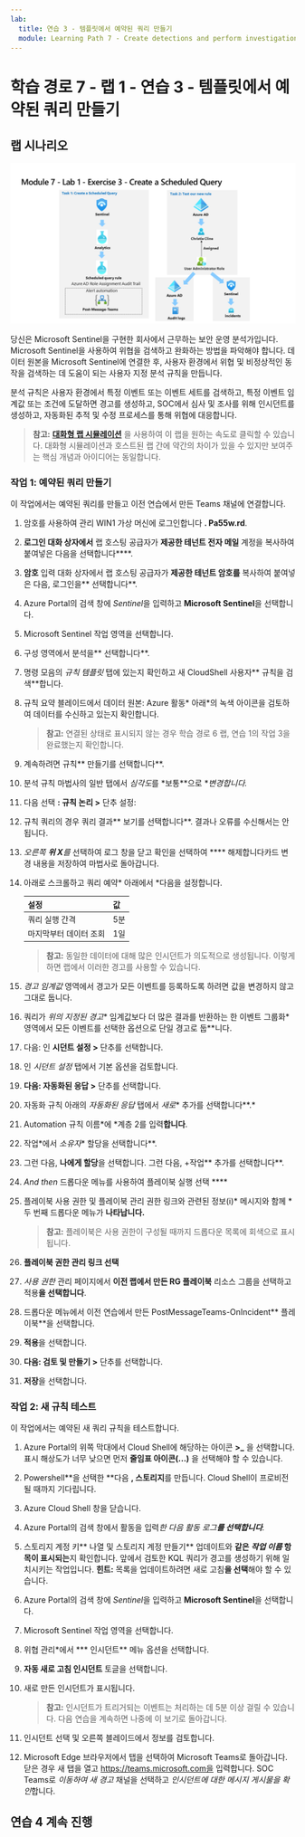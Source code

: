 ```yaml
---
lab:
  title: 연습 3 - 템플릿에서 예약된 쿼리 만들기
  module: Learning Path 7 - Create detections and perform investigations using Microsoft Sentinel
---
```


# 학습 경로 7 - 랩 1 - 연습 3 - 템플릿에서 예약된 쿼리 만들기

## 랩 시나리오

![랩 개요입니다.](../Media/SC-200-Lab_Diagrams_Mod7_L1_Ex3.png)

당신은 Microsoft Sentinel을 구현한 회사에서 근무하는 보안 운영 분석가입니다. Microsoft Sentinel을 사용하여 위협을 검색하고 완화하는 방법을 파악해야 합니다. 데이터 원본을 Microsoft Sentinel에 연결한 후, 사용자 환경에서 위협 및 비정상적인 동작을 검색하는 데 도움이 되는 사용자 지정 분석 규칙을 만듭니다.

분석 규칙은 사용자 환경에서 특정 이벤트 또는 이벤트 세트를 검색하고, 특정 이벤트 임계값 또는 조건에 도달하면 경고를 생성하고, SOC에서 심사 및 조사를 위해 인시던트를 생성하고, 자동화된 추적 및 수정 프로세스를 통해 위협에 대응합니다.

>**참고:** **[대화형 랩 시뮬레이션](https://mslabs.cloudguides.com/guides/SC-200%20Lab%20Simulation%20-%20Create%20a%20scheduled%20query)** 을 사용하여 이 랩을 원하는 속도로 클릭할 수 있습니다. 대화형 시뮬레이션과 호스트된 랩 간에 약간의 차이가 있을 수 있지만 보여주는 핵심 개념과 아이디어는 동일합니다. 


### 작업 1: 예약된 쿼리 만들기

이 작업에서는 예약된 쿼리를 만들고 이전 연습에서 만든 Teams 채널에 연결합니다.

1. 암호를 사용하여 관리 WIN1 가상 머신에 로그인합니다 **. Pa55w.rd**.  

1. **로그인 대화 상자에서** 랩 호스팅 공급자가 **제공한 테넌트 전자 메일** 계정을 복사하여 붙여넣은 다음을 선택합니다****.

1. **암호** 입력 대화 상자에서 랩 호스팅 공급자가 **제공한 테넌트 암호를** 복사하여 붙여넣은 다음, 로그인을** 선택합니다**.

1. Azure Portal의 검색 창에 *Sentinel*을 입력하고 **Microsoft Sentinel**을 선택합니다.

1. Microsoft Sentinel 작업 영역을 선택합니다.

1. 구성 영역에서 분석을** 선택합니다**.

1. 명령 모음의 *규칙 템플릿* 탭에 있는지 확인하고 새 CloudShell 사용자** 규칙을 검색**합니다.

1. 규칙 요약 블레이드에서 데이터 원본: Azure 활동* 아래*의 녹색 아이콘을 검토하여 데이터를 수신하고 있는지 확인합니다.

    >**참고:** 연결된 상태로 표시되지 않는 경우 학습 경로 6 랩, 연습 1의 작업 3을 완료했는지 확인합니다.

1. 계속하려면 규칙** 만들기를 선택합니다**.

1. 분석 규칙 마법사의 일반 탭에서 *심각도*를 *보통**으로 **변경합니다.*

1. 다음 선택 **: 규칙 논리 >** 단추 설정:

1. 규칙 쿼리의 경우 쿼리 결과** 보기를 선택합니다**. 결과나 오류를 수신해서는 안 됩니다.

1. *오른쪽 **위 X**를* 선택하여 로그 창을 닫고 확인을 선택하여 **** 해제합니다카드 변경 내용을 저장하여 마법사로 돌아갑니다.

1. 아래로 스크롤하고 쿼리 예약* 아래에서 *다음을 설정합니다.

    |설정|값|
    |---|---|
    |쿼리 실행 간격|5분|
    |마지막부터 데이터 조회|1일|

    >**참고:** 동일한 데이터에 대해 많은 인시던트가 의도적으로 생성됩니다. 이렇게 하면 랩에서 이러한 경고를 사용할 수 있습니다.

1. *경고 임계값* 영역에서 경고가 모든 이벤트를 등록하도록 하려면 값을 변경하지 않고 그대로 둡니다.

1. 쿼리가 *위의 지정된 경고** 임계값보다 더 많은 결과를 반환하는 한 이벤트 그룹화* 영역에서 모든 이벤트를 선택한 옵션으로 단일 경고로 둡**니다.

1. 다음: 인 **시던트 설정 >** 단추를 선택합니다. 

1. 인 *시던트 설정* 탭에서 기본 옵션을 검토합니다.

1. **다음: 자동화된 응답 >** 단추를 선택합니다.

1. 자동화 규칙 아래의 *자동화된 응답* 탭에서 *새로** 추가를 선택합니다**.*

1. Automation 규칙 이름*에 *계층 2를 입력**합니다**.

1. 작업*에서 *소유자** 할당을 선택합니다**.

1. 그런 다음, **나에게 할당**을 선택합니다. 그런 다음, +작업** 추가를 선택합니다**.

1. *And then* 드롭다운 메뉴를 사용하여 플레이북 실행 선택 ****

1. 플레이북 사용 권한 및 플레이북 관리 권한 링크와 관련된 정보(i)* 메시지와 함께 *두 번째 드롭다운 메뉴가 **나타납니다.**

    >**참고:** 플레이북은 사용 권한이 구성될 때까지 드롭다운 목록에 회색으로 표시됩니다.

1. **플레이북 권한 관리 링크 선택**

1. *사용 권한* 관리 페이지에서 **이전 랩에서 만든 RG 플레이북** 리소스 그룹을 선택하고 적용**을 선택합니다**.

1. 드롭다운 메뉴에서 이전 연습에서 만든 PostMessageTeams-OnIncident** 플레이북**을 선택합니다.

1. **적용**을 선택합니다.

1. **다음: 검토 및 만들기 >** 단추를 선택합니다.
  
1. **저장**을 선택합니다.


### 작업 2: 새 규칙 테스트

이 작업에서는 예약된 새 쿼리 규칙을 테스트합니다.

1. Azure Portal의 위쪽 막대에서 Cloud Shell에 해당하는 아이콘 **>_** 을 선택합니다. 표시 해상도가 너무 낮으면 먼저 **줄임표 아이콘(...)** 을 선택해야 할 수 있습니다.

1. Powershell**을 선택한 **다음 **, 스토리지**를 만듭니다. Cloud Shell이 프로비전될 때까지 기다립니다.

1. Azure Cloud Shell 창을 닫습니다.

1. Azure Portal의 검색 창에서 활동을 입력*한 다음 활동 로그**를 선택합니다**.*

1. 스토리지 계정 키** 나열 및 스토리지 계정 만들기** 업데이트와 **같은 *작업 이름* 항목이 표시되는**지 확인합니다. 앞에서 검토한 KQL 쿼리가 경고를 생성하기 위해 일치시키는 작업입니다. **힌트:** 목록을 업데이트하려면 새로 고침**을 선택**해야 할 수 있습니다.

1. Azure Portal의 검색 창에 *Sentinel*을 입력하고 **Microsoft Sentinel**을 선택합니다.

1. Microsoft Sentinel 작업 영역을 선택합니다.

1. 위협 관리*에서 *** 인시던트** 메뉴 옵션을 선택합니다.

1. **자동 새로 고침 인시던트** 토글을 선택합니다.

1. 새로 만든 인시던트가 표시됩니다.

    >**참고:** 인시던트가 트리거되는 이벤트는 처리하는 데 5분 이상 걸릴 수 있습니다. 다음 연습을 계속하면 나중에 이 보기로 돌아갑니다.

1. 인시던트 선택 및 오른쪽 블레이드에서 정보를 검토합니다.

1. Microsoft Edge 브라우저에서 탭을 선택하여 Microsoft Teams로 돌아갑니다. 닫은 경우 새 탭을 열고 https://teams.microsoft.com을 입력합니다. SOC Teams로 *이동하여 새 경고* 채널을 선택하고 *인시던트에 대한 메시지 게시물을 확인*합니다.


## 연습 4 계속 진행
